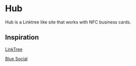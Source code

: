 # Hub

Hub is a Linktree like site that works with NFC business cards.

## Inspiration

[LinkTree](https://linktr.ee/)

[Blue Social](https://blue.social)